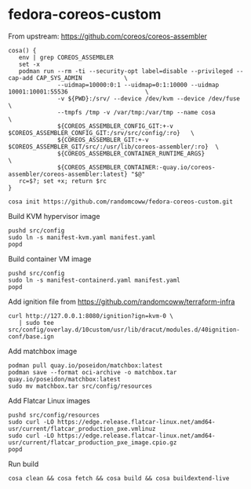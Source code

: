 # fedora-coreos-custom

From upstream: https://github.com/coreos/coreos-assembler
```
cosa() {
   env | grep COREOS_ASSEMBLER
   set -x
   podman run --rm -ti --security-opt label=disable --privileged --cap-add CAP_SYS_ADMIN            \
              --uidmap=10000:0:1 --uidmap=0:1:10000 --uidmap 10001:10001:55536                      \
              -v ${PWD}:/srv/ --device /dev/kvm --device /dev/fuse                                  \
              --tmpfs /tmp -v /var/tmp:/var/tmp --name cosa                                         \
              ${COREOS_ASSEMBLER_CONFIG_GIT:+-v $COREOS_ASSEMBLER_CONFIG_GIT:/srv/src/config/:ro}   \
              ${COREOS_ASSEMBLER_GIT:+-v $COREOS_ASSEMBLER_GIT/src/:/usr/lib/coreos-assembler/:ro}  \
              ${COREOS_ASSEMBLER_CONTAINER_RUNTIME_ARGS}                                            \
              ${COREOS_ASSEMBLER_CONTAINER:-quay.io/coreos-assembler/coreos-assembler:latest} "$@"
   rc=$?; set +x; return $rc
}

cosa init https://github.com/randomcoww/fedora-coreos-custom.git
```

Build KVM hypervisor image
```
pushd src/config
sudo ln -s manifest-kvm.yaml manifest.yaml
popd
```

Build container VM image
```
pushd src/config
sudo ln -s manifest-containerd.yaml manifest.yaml
popd
```

Add ignition file from https://github.com/randomcoww/terraform-infra 
```
curl http://127.0.0.1:8080/ignition?ign=kvm-0 \
   | sudo tee src/config/overlay.d/10custom/usr/lib/dracut/modules.d/40ignition-conf/base.ign
```

Add matchbox image
```
podman pull quay.io/poseidon/matchbox:latest
podman save --format oci-archive -o matchbox.tar quay.io/poseidon/matchbox:latest
sudo mv matchbox.tar src/config/resources
```

Add Flatcar Linux images
```
pushd src/config/resources
sudo curl -LO https://edge.release.flatcar-linux.net/amd64-usr/current/flatcar_production_pxe.vmlinuz
sudo curl -LO https://edge.release.flatcar-linux.net/amd64-usr/current/flatcar_production_pxe_image.cpio.gz
popd
```

Run build
```
cosa clean && cosa fetch && cosa build && cosa buildextend-live
```
